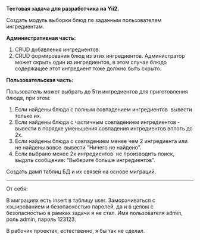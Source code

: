 **Тестовая задача для разработчика на Yii2.**

Создать модуль выборки блюд по заданным пользователем ингредиентам.

**Административная часть:**
1. CRUD добавления ингредиентов.
2. CRUD формирования блюд из этих ингредиентов.
Администратор может скрыть один из ингредиентов, в этом случае блюдо содержащее
этот ингредиент тоже должно быть скрыто.


**Пользовательская часть:**


Пользователь может выбрать до 5­ти ингредиентов для приготовления блюда, при
этом:
1. Если найдены блюда с полным совпадением ингредиентов ­ вывести
только их.
2. Если найдены блюда с частичным совпадением ингредиентов ­ вывести
в порядке уменьшения совпадения ингредиентов вплоть до 2­х.
3. Если найдены блюда с совпадением менее чем 2 ингредиента или не
найдены вовсе ­ вывести “Ничего не найдено”.
4. Если выбрано менее 2­х ингредиентов ­ не производить поиск, выдать
сообщение: “Выберите больше ингредиентов”.

Создать дамп таблиц БД и их связей на основе миграций.

____

От себя:

В миграциях есть insert в таблицу user. Заморачиваться с хэшированием и 
безопасностью паролей, да и в целом с безопасностью в рамках задачи я не стал. 
Имя пользователя admin, роль admin, пароль 123123.

В рабочих проектах, естественно, я бы так не сделал.
